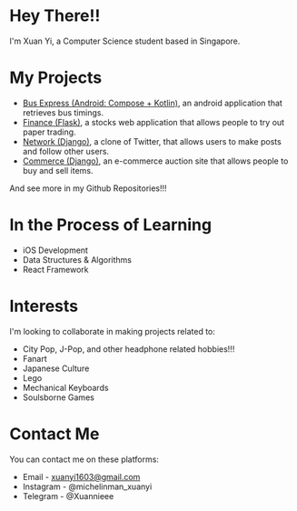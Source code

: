 # Hey There!!
I'm Xuan Yi, a Computer Science student based in Singapore.

# My Projects

* [Bus Express (Android: Compose + Kotlin)](https://github.com/Xuanniee/Bus-Express), an android application that retrieves bus timings.
* [Finance (Flask)](https://github.com/Xuanniee/Finance), a stocks web application that allows people to try out paper trading.
* [Network (Django)](https://github.com/Xuanniee/Network-Django), a clone of Twitter, that allows users to make posts and follow other users.
* [Commerce (Django)](https://github.com/Xuanniee/Commerce-Django), an e-commerce auction site that allows people to buy and sell items.

And see more in my Github Repositories!!!

# In the Process of Learning

* iOS Development
* Data Structures & Algorithms
* React Framework

# Interests
I'm looking to collaborate in making projects related to:

* City Pop, J-Pop, and other headphone related hobbies!!!
* Fanart
* Japanese Culture
* Lego
* Mechanical Keyboards
* Soulsborne Games

# Contact Me
You can contact me on these platforms:

* Email - xuanyi1603@gmail.com
* Instagram - @michelinman_xuanyi
* Telegram - @Xuannieee

<!---
Xuanniee/Xuanniee is a ✨ special ✨ repository because its `README.md` (this file) appears on your GitHub profile.
You can click the Preview link to take a look at your changes.
--->
